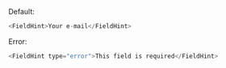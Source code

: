 Default:

```js
<FieldHint>Your e-mail</FieldHint>
```

Error:

```js
<FieldHint type="error">This field is required</FieldHint>
```
